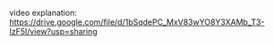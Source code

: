 video explanation:
https://drive.google.com/file/d/1bSqdePC_MxV83wYO8Y3XAMb_T3-IzF5l/view?usp=sharing